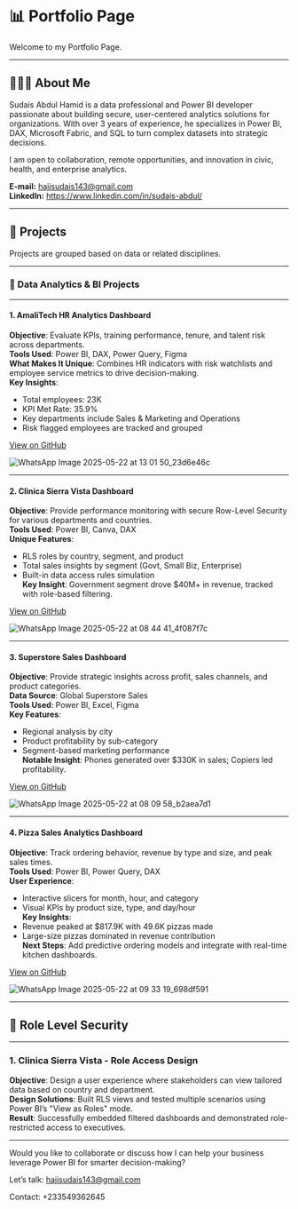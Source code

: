 # 📊 Portfolio Page

Welcome to my Portfolio Page.

---

## 👨🏽‍💼 About Me

Sudais Abdul Hamid is a data professional and Power BI developer passionate about building secure, user-centered analytics solutions for organizations. With over 3 years of experience, he specializes in Power BI, DAX, Microsoft Fabric, and SQL to turn complex datasets into strategic decisions.

I am open to collaboration, remote opportunities, and innovation in civic, health, and enterprise analytics.

**E-mail:** hajjsudais143@gmail.com  
**LinkedIn:** https://www.linkedin.com/in/sudais-abdul/

---

## 📁 Projects

Projects are grouped based on data or related disciplines.

---

### 🧠 Data Analytics & BI Projects

---

#### 1. **AmaliTech HR Analytics Dashboard**
**Objective**: Evaluate KPIs, training performance, tenure, and talent risk across departments.  
**Tools Used**: Power BI, DAX, Power Query, Figma  
**What Makes It Unique**: Combines HR indicators with risk watchlists and employee service metrics to drive decision-making.  
**Key Insights**:
- Total employees: 23K
- KPI Met Rate: 35.9%
- Key departments include Sales & Marketing and Operations
- Risk flagged employees are tracked and grouped

[View on GitHub](https://github.com/Sudais143/amalitech-hr-dashboard)


![WhatsApp Image 2025-05-22 at 13 01 50_23d6e46c](https://github.com/user-attachments/assets/1289301f-5754-4e1c-a8bd-1802ab88d90a)

---


#### 2. **Clinica Sierra Vista Dashboard**
**Objective**: Provide performance monitoring with secure Row-Level Security for various departments and countries.  
**Tools Used**: Power BI, Canva, DAX  
**Unique Features**:
- RLS roles by country, segment, and product
- Total sales insights by segment (Govt, Small Biz, Enterprise)
- Built-in data access rules simulation  
**Key Insight**: Government segment drove $40M+ in revenue, tracked with role-based filtering.

[View on GitHub](https://github.com/Sudais143/clinica-sierra-vista-dashboard)

![WhatsApp Image 2025-05-22 at 08 44 41_4f087f7c](https://github.com/user-attachments/assets/fee4d632-dc60-4bc1-897b-ee5134579715)

---

#### 3. **Superstore Sales Dashboard**
**Objective**: Provide strategic insights across profit, sales channels, and product categories.  
**Data Source**: Global Superstore Sales  
**Tools Used**: Power BI, Excel, Figma  
**Key Features**:
- Regional analysis by city
- Product profitability by sub-category
- Segment-based marketing performance  
**Notable Insight**: Phones generated over $330K in sales; Copiers led profitability.

[View on GitHub](https://github.com/Sudais143/superstore-sales-dashboard)

![WhatsApp Image 2025-05-22 at 08 09 58_b2aea7d1](https://github.com/user-attachments/assets/7404b97e-938a-416d-bff8-f1fde0e5bec8)

---
#### 4. **Pizza Sales Analytics Dashboard**
**Objective**: Track ordering behavior, revenue by type and size, and peak sales times.  
**Tools Used**: Power BI, Power Query, DAX  
**User Experience**:
- Interactive slicers for month, hour, and category
- Visual KPIs by product size, type, and day/hour  
**Key Insights**:
- Revenue peaked at $817.9K with 49.6K pizzas made
- Large-size pizzas dominated in revenue contribution  
**Next Steps**: Add predictive ordering models and integrate with real-time kitchen dashboards.

[View on GitHub](https://github.com/Sudais143/pizza-sales-analytics-dashboard)

![WhatsApp Image 2025-05-22 at 09 33 19_698df591](https://github.com/user-attachments/assets/e2937f82-eb34-4d7a-91fa-081a383caacd)

---

## 📱 Role Level Security

---

### 1. **Clinica Sierra Vista - Role Access Design**
**Objective**: Design a user experience where stakeholders can view tailored data based on country and department.  
**Design Solutions**: Built RLS views and tested multiple scenarios using Power BI’s "View as Roles" mode.  
**Result**: Successfully embedded filtered dashboards and demonstrated role-restricted access to executives.

---

Would you like to collaborate or discuss how I can help your business leverage Power BI for smarter decision-making?

Let’s talk: [hajjsudais143@gmail.com](mailto:hajjsudais143@gmail.com)


Contact: +233549362645
